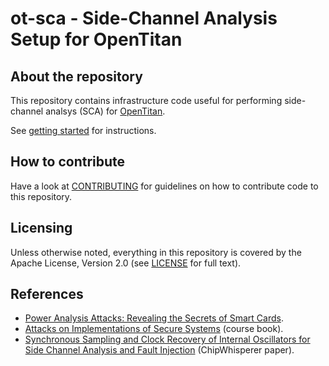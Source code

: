 # ot-sca - Side-Channel Analysis Setup for OpenTitan

## About the repository

This repository contains infrastructure code useful for performing side-channel
analsys (SCA) for [OpenTitan](https://github.com/lowRISC/OpenTitan).

See [getting started](doc/getting_started.md) for instructions.

## How to contribute

Have a look at [CONTRIBUTING](./CONTRIBUTING.md) for guidelines on how to
contribute code to this repository.

## Licensing

Unless otherwise noted, everything in this repository is covered by the Apache
License, Version 2.0 (see [LICENSE](./LICENSE) for full text).

## References
- [Power Analysis Attacks: Revealing the Secrets of Smart Cards](https://link.springer.com/book/10.1007/978-0-387-38162-6).
- [Attacks on Implementations of Secure Systems](https://github.com/Yossioren/AttacksonImplementationsCourseBook)
  (course book).
- [Synchronous Sampling and Clock Recovery of Internal Oscillators for Side
  Channel Analysis and Fault Injection](https://eprint.iacr.org/2013/294.pdf)
  (ChipWhisperer paper).
